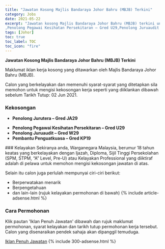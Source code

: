 ```yaml
---
title: "Jawatan Kosong Majlis Bandaraya Johor Bahru (MBJB) Terkini" 
category: Jobs 
date: 2021-05-22 
excerpt: "Jawatan kosong Majlis Bandaraya Johor Bahru (MBJB) terkini untuk kekosongan Penolong Jurutera – Gred JA29
,Penolong Pegawai Kesihatan Persekitaran – Gred U29,Penolong Juruaudit – Gred W29,Pembantu Penguatkuasa – Gred KP19" 
tags: [Johor] 
toc: true 
toc_label: TOC 
toc_icon: "fire" 
--- 
```


**Jawatan Kosong Majlis Bandaraya Johor Bahru (MBJB) Terkini**

Maklumat iklan kerja kosong yang ditawarkan oleh Majlis Bandaraya Johor Bahru (MBJB). 

Calon yang berkelayakan dan memenuhi syarat-syarat yang ditetapkan sila memohon untuk mengisi kekosongan kerja seperti yang diiklankan dibawah sebelum Tarikh Tutup: 02 Jun 2021. 
### Kekosongan 
<ul>
<li>
<p><strong>Penolong Jurutera &#8211; Gred JA29</strong></p>
</li>
<li><strong>Penolong Pegawai Kesihatan Persekitaran &#8211; Gred U29</strong></li>
<li><strong>Penolong Juruaudit &#8211; Gred W29</strong></li>
<li><strong>Pembantu Penguatkuasa &#8211; Gred KP19</strong></li>
</ul> 
### Kelayakan 
Sekiranya anda, Warganegara Malaysia, berumur 18 tahun keatas yang berkelayakan dengan Ijazah, Diploma, Sijil Tinggi Persekolahan (SPM, STPM, “A” Level, Pre-U) atau Kelayakan Professional yang diiktiraf adalah di pelawa untuk memohon mengisi kekosongan jawatan di atas.

Selain itu calon juga perlulah mempunyai ciri-ciri berikut:
- Berperwatakan menarik
- Berpengetahuan
- dan lain-lain (rujuk kelayakan permohonan di bawah) 
{% include article-adsense.html %} 
### Cara Permohonan 
Klik pautan 'Iklan Penuh Jawatan' dibawah dan rujuk maklumat permohonan, syarat kelayakan dan tarikh tutup permohonan kerja tersebut.
Calon yang disenaraikan pendek sahaja akan dipanggil temuduga.

<a href="https://www.mbjb.gov.my/ms/mbjb/pusat-media/pengumuman/terkini-jawatan-kosong-mbjb-tarikh-tutup-02-jun-2021" class="btn btn--info" target="_blank" rel="nofollow noopenner">Iklan Penuh Jawatan</a> 
{% include 300-adsense.html %} 